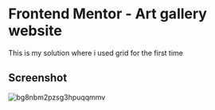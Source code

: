 # Frontend Mentor - Art gallery website
This is my solution where i used grid for the first time
## Screenshot
![bg8nbm2pzsg3hpuqqmmv](https://user-images.githubusercontent.com/110342939/229345917-49f72b7f-a4ef-4105-84c5-4f9f8e5fdbcd.jpg)
